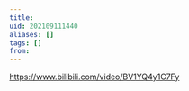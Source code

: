 ```yaml
---
title: 
uid: 202109111440
aliases: []
tags: []
from: 
---
```

https://www.bilibili.com/video/BV1YQ4y1C7Fy